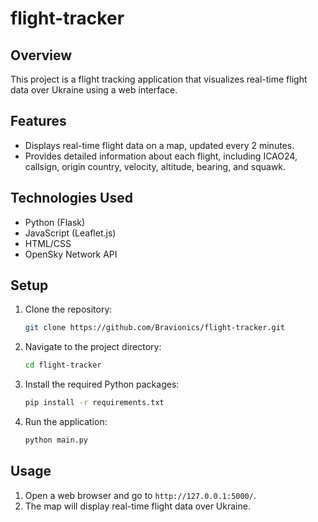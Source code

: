 # flight-tracker

## Overview
This project is a flight tracking application that visualizes real-time flight data over Ukraine using a web interface.

## Features
- Displays real-time flight data on a map, updated every 2 minutes.
- Provides detailed information about each flight, including ICAO24, callsign, origin country, velocity, altitude, bearing, and squawk.

## Technologies Used
- Python (Flask)
- JavaScript (Leaflet.js)
- HTML/CSS
- OpenSky Network API

## Setup
1. Clone the repository:
   ```sh
   git clone https://github.com/Bravionics/flight-tracker.git
   ```
2. Navigate to the project directory:
   ```sh
   cd flight-tracker
   ```
3. Install the required Python packages:
   ```sh
   pip install -r requirements.txt
   ```
4. Run the application:
   ```sh
   python main.py
   ```

## Usage
1. Open a web browser and go to `http://127.0.0.1:5000/`.
2. The map will display real-time flight data over Ukraine.